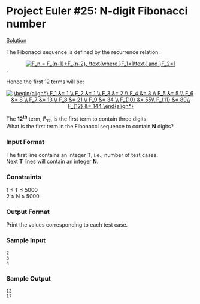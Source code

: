 # Project Euler #25: N-digit Fibonacci number

[Solution](https://github.com/zhaohanson1/project_euler_plus/blob/master/025%20-%20N-digit%20Fibonacci%20number/solution.md)

The Fibonacci sequence is defined by the recurrence relation:
  <div align='center'>
  <a href="https://www.codecogs.com/eqnedit.php?latex=\bg_white&space;F_n&space;=&space;F_{n-1}&plus;F_{n-2},&space;\text{where&space;}F_1=1\text{&space;and&space;}F_2=1" target="_blank"><img src="https://latex.codecogs.com/gif.latex?\bg_white&space;F_n&space;=&space;F_{n-1}&plus;F_{n-2},&space;\text{where&space;}F_1=1\text{&space;and&space;}F_2=1" title="F_n = F_{n-1}+F_{n-2}, \text{where }F_1=1\text{ and }F_2=1" /></a>
  </div>.

Hence the first 12 terms will be:
  <div align='center'>
<a href="https://www.codecogs.com/eqnedit.php?latex=\bg_white&space;\begin{align*}&space;F_1&space;&=&space;1&space;\\&space;F_2&space;&=&space;1&space;\\&space;F_3&space;&=&space;2&space;\\&space;F_4&space;&=&space;3&space;\\&space;F_5&space;&=&space;5&space;\\&space;F_6&space;&=&space;8&space;\\&space;F_7&space;&=&space;13&space;\\&space;F_8&space;&=&space;21&space;\\&space;F_9&space;&=&space;34&space;\\&space;F_{10}&space;&=&space;55\\&space;F_{11}&space;&=&space;89\\&space;F_{12}&space;&=&space;144&space;\end{align*}" target="_blank"><img src="https://latex.codecogs.com/gif.latex?\bg_white&space;\begin{align*}&space;F_1&space;&=&space;1&space;\\&space;F_2&space;&=&space;1&space;\\&space;F_3&space;&=&space;2&space;\\&space;F_4&space;&=&space;3&space;\\&space;F_5&space;&=&space;5&space;\\&space;F_6&space;&=&space;8&space;\\&space;F_7&space;&=&space;13&space;\\&space;F_8&space;&=&space;21&space;\\&space;F_9&space;&=&space;34&space;\\&space;F_{10}&space;&=&space;55\\&space;F_{11}&space;&=&space;89\\&space;F_{12}&space;&=&space;144&space;\end{align*}" title="\begin{align*} F_1 &= 1 \\ F_2 &= 1 \\ F_3 &= 2 \\ F_4 &= 3 \\ F_5 &= 5 \\ F_6 &= 8 \\ F_7 &= 13 \\ F_8 &= 21 \\ F_9 &= 34 \\ F_{10} &= 55\\ F_{11} &= 89\\ F_{12} &= 144 \end{align*}" /></a>
  </div>
  
The **12<sup>th</sup>** term, **F<sub>12</sub>**, is the first term to contain three digits.  
What is the first term in the Fibonacci sequence to contain **N** digits?

### Input Format

The first line contains an integer **T**, i.e., number of test cases.   
Next **T**  lines will contain an integer **N**.

### Constraints

1 &le; T &le; 5000  
2 &le; N &le; 5000

### Output Format

Print the values corresponding to each test case.

### Sample Input

```
2
3
4
```

### Sample Output

```
12
17
```
